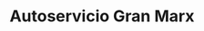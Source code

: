 ---
title: "Autoservicio Gran Marx"
url: /lomas-de-zamora/autoservicio-gran-marx/
shop: Supermarkt
---